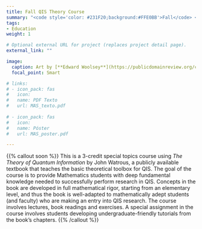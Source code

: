 ```yaml
---
title: Fall QIS Theory Course
summary: "<code style='color: #231F20;background:#FFE0BB'>Fall</code> <br> 3-credit course covering the mathematical principles needed to pursue QIS research."
tags:
- Education
weight: 1

# Optional external URL for project (replaces project detail page).
external_link: ""

image:
  caption: Art by [**Edward Woolsey**](https://publicdomainreview.org/collection/fancy-turning)
  focal_point: Smart

# links:
# - icon_pack: fas
#   icon:
#   name: PDF Texto
#   url: MAS_texto.pdf
  
# - icon_pack: fas
#   icon:
#   name: Póster
#   url: MAS_poster.pdf

---
```


{{% callout soon %}}
This is a 3-credit special topics course using *The Theory of Quantum Information* by John Watrous, a publicly available textbook that teaches the basic theoretical toolbox for QIS. The goal of the course is to provide Mathematics students with deep fundamental knowledge needed to successfully perform research in QIS. Concepts in the book are developed in full mathematical rigor, starting from an elementary level, and thus the book is well-adapted to mathematically adept students (and faculty) who are making an entry into QIS research. The course involves lectures, book readings and exercises. A special assignment in the course involves students developing undergraduate-friendly tutorials from the book’s chapters.
{{% /callout %}}
